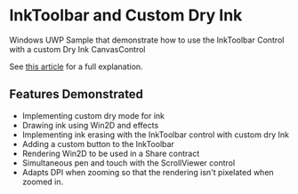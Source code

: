 # InkToolbar and Custom Dry Ink
Windows UWP Sample that demonstrate how to use the InkToolbar Control with a custom Dry Ink CanvasControl

See [this article](https://blogs.msdn.microsoft.com/synergist/2016/08/26/using-the-inktoolbar-with-custom-dry-ink-in-windows-anniversary-edition/) 
for a full explanation.
## Features Demonstrated
- Implementing custom dry mode for ink
- Drawing ink using Win2D and effects
- Implementing ink erasing with the InkToolbar control with custom dry Ink
- Adding a custom button to the InkToolbar
- Rendering Win2D to be used in a Share contract
- Simultaneous pen and touch with the ScrollViewer control
- Adapts DPI when zooming so that the rendering isn't pixelated when zoomed in.
